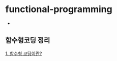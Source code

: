 # functional-programming
-

## 함수형코딩 정리

[1. 함수형 코딩이란?](https://github.com/minw1540/functional-programming/blob/main/1.%20%ED%95%A8%EC%88%98%ED%98%95%20%EC%BD%94%EB%94%A9%EC%9D%B4%EB%9E%80%3F.md)

